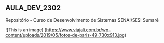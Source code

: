 ## AULA_DEV_2302

Repositório - Curso de Desenvolvimento de Sistemas SENAI/SESI Sumaré

![This is an image] (https://www.viajali.com.br/wp-content/uploads/2019/05/fotos-de-paris-49-730x913.jpg)


